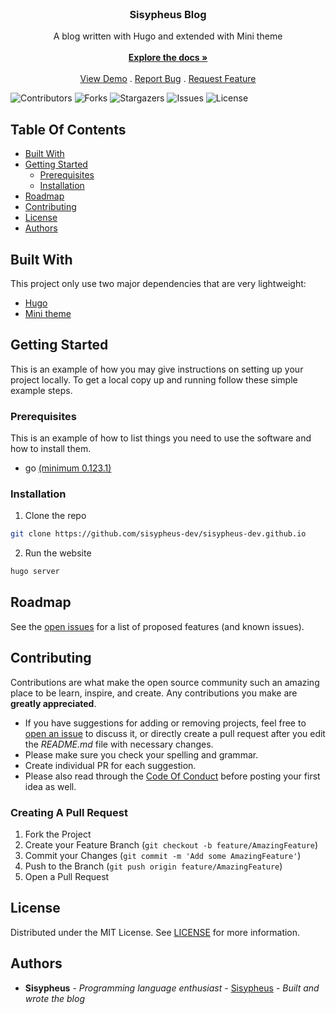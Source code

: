 <br/>
<p align="center">
  <h3 align="center">Sisypheus Blog</h3>

  <p align="center">
    A blog written with Hugo and extended with Mini theme
    <br/>
    <br/>
    <a href="https://gohugo.io/documentation/"><strong>Explore the docs »</strong></a>
    <br/>
    <br/>
    <a href="sisypheus.dev">View Demo</a>
    .
    <a href="https://github.com/sisypheus-dev/sisypheus-dev.github.io/issues">Report Bug</a>
    .
    <a href="https://github.com/sisypheus-dev/sisypheus-dev.github.io/issues">Request Feature</a>
  </p>
</p>

![Contributors](https://img.shields.io/github/contributors/sisypheus-dev/sisypheus-dev.github.io?color=dark-green) ![Forks](https://img.shields.io/github/forks/sisypheus-dev/sisypheus-dev.github.io?style=social) ![Stargazers](https://img.shields.io/github/stars/sisypheus-dev/sisypheus-dev.github.io?style=social) ![Issues](https://img.shields.io/github/issues/sisypheus-dev/sisypheus-dev.github.io) ![License](https://img.shields.io/github/license/sisypheus-dev/sisypheus-dev.github.io)

## Table Of Contents

* [Built With](#built-with)
* [Getting Started](#getting-started)
  * [Prerequisites](#prerequisites)
  * [Installation](#installation)
* [Roadmap](#roadmap)
* [Contributing](#contributing)
* [License](#license)
* [Authors](#authors)

## Built With

This project only use two major dependencies that are very lightweight:

* [Hugo](https://gohugo.io/)
* [Mini theme](https://themes.gohugo.io/themes/hugo-theme-cactus-plus/)

## Getting Started

This is an example of how you may give instructions on setting up your project locally.
To get a local copy up and running follow these simple example steps.

### Prerequisites

This is an example of how to list things you need to use the software and how to install them.

* go [(minimum 0.123.1)](https://gohugo.io/installation/)

### Installation

1. Clone the repo

```sh
git clone https://github.com/sisypheus-dev/sisypheus-dev.github.io
```

2. Run the website

```sh
hugo server
```


## Roadmap

See the [open issues](https://github.com/sisypheus-dev/sisypheus-dev.github.io/issues) for a list of proposed features (and known issues).

## Contributing

Contributions are what make the open source community such an amazing place to be learn, inspire, and create. Any contributions you make are **greatly appreciated**.
* If you have suggestions for adding or removing projects, feel free to [open an issue](https://github.com/sisypheus-dev/sisypheus-dev.github.io/issues/new) to discuss it, or directly create a pull request after you edit the *README.md* file with necessary changes.
* Please make sure you check your spelling and grammar.
* Create individual PR for each suggestion.
* Please also read through the [Code Of Conduct](https://github.com/sisypheus-dev/sisypheus-dev.github.io/blob/main/CODE_OF_CONDUCT.md) before posting your first idea as well.

### Creating A Pull Request

1. Fork the Project
2. Create your Feature Branch (`git checkout -b feature/AmazingFeature`)
3. Commit your Changes (`git commit -m 'Add some AmazingFeature'`)
4. Push to the Branch (`git push origin feature/AmazingFeature`)
5. Open a Pull Request

## License

Distributed under the MIT License. See [LICENSE](https://github.com/sisypheus-dev/sisypheus-dev.github.io/blob/main/LICENSE.md) for more information.

## Authors

* **Sisypheus** - *Programming language enthusiast* - [Sisypheus](https://github.com/sisypheus/) - *Built and wrote the blog*
